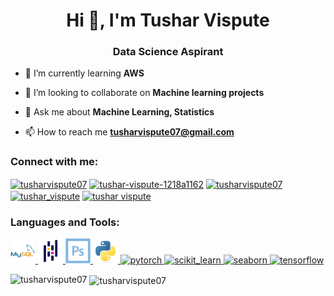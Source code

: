 <h1 align="center">Hi 👋, I'm Tushar Vispute</h1>
<h3 align="center">Data Science Aspirant</h3>

- 🌱 I’m currently learning **AWS**

- 👯 I’m looking to collaborate on **Machine learning projects**

- 💬 Ask me about **Machine Learning, Statistics**

- 📫 How to reach me **tusharvispute07@gmail.com**

<h3 align="left">Connect with me:</h3>
<p align="left">
<a href="https://twitter.com/tusharvispute07" target="blank"><img align="center" src="https://raw.githubusercontent.com/rahuldkjain/github-profile-readme-generator/master/src/images/icons/Social/twitter.svg" alt="tusharvispute07" height="30" width="40" /></a>
<a href="https://linkedin.com/in/tushar-vispute-1218a1162" target="blank"><img align="center" src="https://raw.githubusercontent.com/rahuldkjain/github-profile-readme-generator/master/src/images/icons/Social/linked-in-alt.svg" alt="tushar-vispute-1218a1162" height="30" width="40" /></a>
<a href="https://fb.com/tusharvispute07" target="blank"><img align="center" src="https://raw.githubusercontent.com/rahuldkjain/github-profile-readme-generator/master/src/images/icons/Social/facebook.svg" alt="tusharvispute07" height="30" width="40" /></a>
<a href="https://instagram.com/tushar_vispute" target="blank"><img align="center" src="https://raw.githubusercontent.com/rahuldkjain/github-profile-readme-generator/master/src/images/icons/Social/instagram.svg" alt="tushar_vispute" height="30" width="40" /></a>
<a href="https://www.youtube.com/c/tushar vispute" target="blank"><img align="center" src="https://raw.githubusercontent.com/rahuldkjain/github-profile-readme-generator/master/src/images/icons/Social/youtube.svg" alt="tushar vispute" height="30" width="40" /></a>
</p>

<h3 align="left">Languages and Tools:</h3>
<p align="left"> <a href="https://www.mysql.com/" target="_blank" rel="noreferrer"> <img src="https://raw.githubusercontent.com/devicons/devicon/master/icons/mysql/mysql-original-wordmark.svg" alt="mysql" width="40" height="40"/> </a> <a href="https://pandas.pydata.org/" target="_blank" rel="noreferrer"> <img src="https://raw.githubusercontent.com/devicons/devicon/2ae2a900d2f041da66e950e4d48052658d850630/icons/pandas/pandas-original.svg" alt="pandas" width="40" height="40"/> </a> <a href="https://www.photoshop.com/en" target="_blank" rel="noreferrer"> <img src="https://raw.githubusercontent.com/devicons/devicon/master/icons/photoshop/photoshop-line.svg" alt="photoshop" width="40" height="40"/> </a> <a href="https://www.python.org" target="_blank" rel="noreferrer"> <img src="https://raw.githubusercontent.com/devicons/devicon/master/icons/python/python-original.svg" alt="python" width="40" height="40"/> </a> <a href="https://pytorch.org/" target="_blank" rel="noreferrer"> <img src="https://www.vectorlogo.zone/logos/pytorch/pytorch-icon.svg" alt="pytorch" width="40" height="40"/> </a> <a href="https://scikit-learn.org/" target="_blank" rel="noreferrer"> <img src="https://upload.wikimedia.org/wikipedia/commons/0/05/Scikit_learn_logo_small.svg" alt="scikit_learn" width="40" height="40"/> </a> <a href="https://seaborn.pydata.org/" target="_blank" rel="noreferrer"> <img src="https://seaborn.pydata.org/_images/logo-mark-lightbg.svg" alt="seaborn" width="40" height="40"/> </a> <a href="https://www.tensorflow.org" target="_blank" rel="noreferrer"> <img src="https://www.vectorlogo.zone/logos/tensorflow/tensorflow-icon.svg" alt="tensorflow" width="40" height="40"/> </a> </p>

<p><img align="left" src="https://github-readme-stats.vercel.app/api/top-langs?username=tusharvispute07&show_icons=true&locale=en&layout=compact" alt="tusharvispute07" /></p>

<p>&nbsp;<img align="center" src="https://github-readme-stats.vercel.app/api?username=tusharvispute07&show_icons=true&locale=en" alt="tusharvispute07" /></p>
